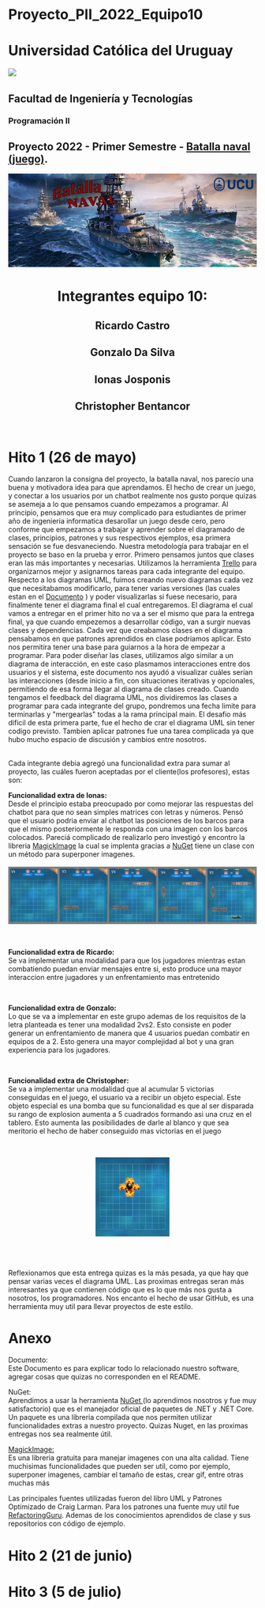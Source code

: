 # Proyecto_PII_2022_Equipo10

# Universidad Católica del Uruguay
<img src="https://ucu.edu.uy/sites/all/themes/univer/logo.png">

## Facultad de Ingeniería y Tecnologías
### Programación II

## Proyecto 2022 - Primer Semestre - [Batalla naval (juego)](https://es.wikipedia.org/wiki/Batalla_naval_(juego)).

<img src= "Docs\batallaV2.png">


<br> 
<center><h1> Integrantes equipo 10:</h1>
<h2>Ricardo Castro</h3>
<h2>Gonzalo Da Silva</h3>
<h2>Ionas Josponis</h3>
<h2>Christopher Bentancor</h3></center>
  
<br>

<h1> Hito 1 (26 de mayo)</h1>
<p>Cuando lanzaron la consigna del proyecto, la batalla naval, nos parecio una buena y motivadora idea para que aprendamos. El hecho de crear un juego, y conectar a los usuarios por un chatbot realmente nos gusto porque quizas se asemeja a lo que pensamos cuando empezamos a programar. 
Al principio, pensamos que era muy complicado para estudiantes de primer año de ingenieria informatica desarollar un juego desde cero, pero conforme que empezamos a trabajar y aprender sobre el diagramado de clases, principios, patrones y sus respectivos ejemplos, esa primera sensación se fue desvaneciendo. 
Nuestra metodología para trabajar en el proyecto se baso en la prueba y error. Primero pensamos juntos que clases eran las más importantes y necesarias. Utilizamos la herramienta <a href="https://trello.com/b/9FXnZtpb/proyectopii2022equipo10">Trello</a> para organizarnos mejor y asignarnos tareas para cada integrante del equipo. Respecto a los diagramas UML, fuimos creando nuevo diagramas cada vez que necesitabamos modificarlo, para tener varias versiones (las cuales estan en el <a href="#doc">Documento</a> ) y poder visualizarlas si fuese necesario, para finalmente tener el diagrama final el cual entregaremos. El diagrama el cual vamos a entregar en el primer hito no va a ser el mismo que para la entrega final, ya que cuando empezemos a desarrollar código, van a surgir nuevas clases y dependencias. Cada vez que creabamos clases en el diagrama pensabamos en que patrones aprendidos en clase podriamos aplicar. Esto nos permitira tener una base para guiarnos a la hora de empezar a programar. 
Para poder diseñar las clases, utilizamos algo similar a un diagrama de interacción, en este caso plasmamos interacciones entre dos usuarios y el sistema, este documento nos ayudó a visualizar cuáles serían las interacciones (desde inicio a fin, con situaciones iterativas y opcionales, permitiendo de esa forma llegar al diagrama de clases creado. Cuando tengamos el feedback del diagrama UML, nos dividiremos las clases a programar para cada integrante del grupo, pondremos una fecha limite para terminarlas y "mergearlas" todas a la rama principal main. 
El desafio más dificil de esta primera parte, fue el hecho de crar el diagrama UML sin tener codigo previsto. Tambien aplicar patrones fue una tarea complicada ya que hubo mucho espacio de discusión  y cambios entre nosotros. <p/><br> 
Cada integrante debia agregó una funcionalidad extra para sumar al proyecto, las cuáles fueron aceptadas por el cliente(los profesores), estas son:
<br>
<p>
    <b> Funcionalidad extra de Ionas:</b>
    <br> 
    Desde el principio estaba preocupado por como mejorar las respuestas del chatbot para que no sean simples matrices con letras y números. Pensó que el usuario podria enviar al chatbot las posiciones de los barcos para que el mismo posteriormente le responda con una imagen con los barcos colocados. Pareciá complicado de realizarlo pero investigó y encontro la libreria <a href = "#MagickImage"> MagickImage</a> la cual se implenta gracias a <a href="#NuGet">NuGet</a>  tiene un clase con un método para superponer imagenes. 
    <br>
    <br>
    <img src= "Docs\Colocacion.jpeg">
<p/>
    <br>    
    <p> <b> Funcionalidad extra de Ricardo:</b>
    <br>
    Se va implementar una modalidad para que los jugadores mientras estan combatiendo puedan enviar mensajes entre si, esto produce una mayor interaccion entre jugadores y un enfrentamiento mas entretenido 
    <p/>
    <br>    
    <p>
    <b> Funcionalidad extra de Gonzalo:</b>
    <br> 
    Lo que se va a implementar en este grupo ademas de los requisitos de la letra planteada es tener una modalidad 2vs2. Esto consiste en poder generar un enfrentamiento de manera que 4 usuarios puedan combatir en equipos de a 2.
    Esto genera una mayor complejidad al bot y una gran experiencia para los jugadores.
    <p/>
    <br>
    <p>  
    <b> Funcionalidad extra de Christopher:</b>
    <br> 
    Se va a implementar una modalidad que al acumular 5 victorias conseguidas en el juego, el usuario va a recibir un objeto especial.
    Este objeto especial es una bomba que su funcionalidad es que al ser disparada su rango de explosion aumenta a 5 cuadrados formando asi una cruz en el tablero.
    Esto aumenta las posibilidades de darle al blanco y que sea meritorio el hecho de haber conseguido mas victorias en el juego<p/>
    <br>
    <center><img src= "Docs\Bomba.jpeg"></center>
    

    
   </p> 

<br> 
<br> 

Reflexionamos que esta entrega quizas es la más pesada, ya que hay que pensar varias veces el diagrama UML. Las proximas entregas seran más interesantes ya que contienen código que es lo que más nos gusta a nosotros, los programadores.
Nos encanto el hecho de usar GitHub, es una herramienta muy util para llevar proyectos de este estilo.

<h1>Anexo</h1>
Documento:<br>
Este Documento es para explicar todo lo relacionado nuestro software, agregar cosas que quizas no corresponden en el README.


<a name="NuGet">NuGet:</a>
<br>
Aprendimos a usar la herramienta <a href="https://docs.microsoft.com/en-us/nuget/what-is-nuget">NuGet </a>(lo aprendimos nosotros y fue muy satisfactorio) que es el manejador oficial de paquetes de .NET y .NET Core. Un paquete es una libreria compilada que nos permiten utilizar funcionalidades extras a nuestro proyecto. Quizas Nuget, en las proximas entregas nos sea realmente útil.

<a href="https://github.com/dlemstra/Magick.NET.git" name="MagickImage">MagickImage:</a>
<br>
Es una libreria gratuita para manejar imagenes con una alta calidad. Tiene muchisimas funcionalidades que pueden ser util, como por ejemplo, superponer imagenes, cambiar el tamaño de estas, crear gif, entre otras muchas más 
 
Las principales fuentes utilizadas fueron del libro UML y Patrones Optimizado de Craig Larman. Para los patrones una fuente muy util fue <a href="https://refactoring.guru/es">RefactoringGuru</a>. Ademas de los conocimientos aprendidos de clase y sus repositorios con código de ejemplo.

<h1> Hito 2 (21 de junio)</h1>
<h1> Hito 3 (5 de julio)</h1>
